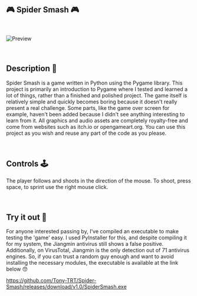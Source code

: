 ## 🎮 Spider Smash 🎮

<br>

![Preview](https://github.com/Tony-TRT/Spider-Smash/blob/main/preview.gif "Short preview")

<br>

## Description 📖
Spider Smash is a game written in Python using the Pygame library. This project is primarily an introduction to Pygame where I
tested and learned a lot of things, rather than a finished and polished project. The game itself is relatively simple and quickly
becomes boring because it doesn't really present a real challenge. Some parts, like the game over screen for example, haven't
been added because I didn't see anything interesting to learn from it. All graphics and audio assets are completely royalty-free
and come from websites such as itch.io or opengameart.org. You can use this project as you wish and reuse any part of the code as you please.

<br>

## Controls 🕹️
The player follows and shoots in the direction of the mouse.
To shoot, press space, to sprint use the right mouse click.

<br>

## Try it out 👾
For anyone interested passing by, I've compiled an executable to make testing the 'game' easy.
I used PyInstaller for this, and despite compiling it for my system, the Jiangmin antivirus still shows a false positive.
Additionally, on VirusTotal, Jiangmin is the only detection out of 71 antivirus engines.
So, if you can trust a random guy enough and want to avoid installing the necessary modules, the executable is available at the link below 😙

https://github.com/Tony-TRT/Spider-Smash/releases/download/v1.0/SpiderSmash.exe
